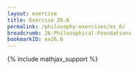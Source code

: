 ```yaml
---
layout: exercise
title: Exercise 26.6
permalink: /philosophy-exercises/ex_6/
breadcrumb: 26-Philosophical-Foundations
bookmarkID: ex26.6
---
```


{% include mathjax_support %}
